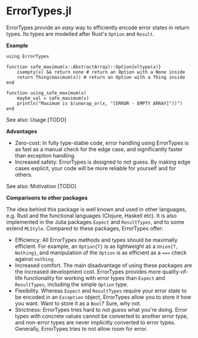 # ErrorTypes.jl

ErrorTypes provide an _easy_ way to efficiently encode error states in return types. Its types are modelled after Rust's `Option` and `Result`.

__Example__

```
using ErrorTypes

function safe_maximum(x::AbstractArray)::Option{eltype(x)}
    isempty(x) && return none # return an Option with a None inside
    return Thing(maximum(x)) # return an Option with a Thing inside
end

function using_safe_maximum(x)
    maybe_val = safe_maximum(x)
    println("Maximum is $(unwrap_or(x, "[ERROR - EMPTY ARRAY]"))")
end
```

See also: Usage [TODO]

__Advantages__

* Zero-cost: In fully type-stable code, error handling using ErrorTypes is as fast as a manual check for the edge case, and significantly faster than exception handling.
* Increased safety: ErrorTypes is designed to not guess. By making edge cases explicit, your code will be more reliable for yourself and for others.

See also: Motivation [TODO]

__Comparisons to other packages__

The idea behind this package is well known and used in other languages, e.g. Rust and the functional languages (Clojure, Haskell etc). It is also implemented in the Julia packages `Expect` and `ResultTypes`, and to some extend `MLStyle`. Compared to these packages, ErrorTypes offer:

* Efficiency: All ErrorTypes methods and types should be maximally efficient. For example, an `Option{T}` is as lightweight as a `Union{T, Nothing}`, and manipulation of the `Option` is as efficient as a `===` check against `nothing`.
* Increased comfort. The main disadvantage of using these packages are the increased development cost. ErrorTypes provides more quality-of-life functionality for working with error types than `Expect` and `ResultTypes`, including the simple `Option` type.
* Flexibility. Whereas `Expect` and `ResultTypes` require your error state to be encoded in an `Exception` object, ErrorTypes allow you to store it how you want. Want to store it as a `Bool`? Sure, why not.
* Strictness: ErrorTypes tries hard to not _guess_ what you're doing. Error types with concrete values cannot be converted to another error type, and non-error types are never implicitly converted to error types. Generally, ErrorTypes tries to not allow room for error.

